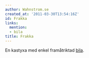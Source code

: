 ```yaml
---
author: Wahnstrom.se
created_at: '2011-03-30T13:54:16Z'
id: Frakka
links:
  mention:
  - bila
title: Frakka
---
```


En kastyxa med enkel framåtriktad [bila].

  [bila]: bila